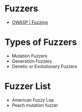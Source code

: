 # Fuzzers

- [OWASP | Fuzzing](https://owasp.org/www-community/Fuzzing)

# Types of Fuzzers
- Mutation Fuzzers
- Generation Fuzzers
- Genetic or Evolutionary Fuzzers

# Fuzzer List
- American Fuzzy Lop
- Peach mutation fuzzer
